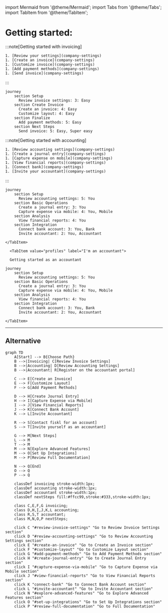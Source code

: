 import Mermaid from '@theme/Mermaid';
import Tabs from '@theme/Tabs';
import TabItem from '@theme/TabItem';

# Getting started:


<Tabs>
  <TabItem value="invoicing" label="With invoicing" default>

:::note[Getting started with invoicing]

    1. [Review your settings](company-settings)
    1. [Create an invoice](company-settings)
    1. [Customize invoice](company-settings)
    1. [Add payment methods](company-settings)
    1. [Send invoice](company-settings)
:::


```mermaid
journey
    section Setup
      Review invoice settings: 3: Easy
    section Create Invoice
      Create an invoice: 4: Easy 
      Customize layout: 4: Easy 
    section Finalize
      Add payment methods: 5: Easy 
    section Next Steps
      Send invoice: 5: Easy, Super easy 
```

  </TabItem>
  <TabItem value="profile" label="With accounting">

:::note[Getting started with accounting]

    1. [Review accounting settings](company-settings)
    1. [Create a journal entry](company-settings)
    1. [Capture expense on mobile](company-settings)
    1. [View financial reports](company-settings)
    1. [Connect bank](company-settings)
    1. [Invite your accountant](company-settings)

:::


```mermaid
journey
    section Setup
      Review accounting settings: 5: You
    section Basic Operations
      Create a journal entry: 3: You
      Capture expense via mobile: 4: You, Mobile
    section Analysis
      View financial reports: 4: You
    section Integration
      Connect bank account: 3: You, Bank
      Invite accountant: 2: You, Accountant

```
    </TabItem>

      <TabItem value="profiles" label="I'm an accountant">

      Getting started as an accountant


```mermaid
journey
    section Setup
      Review accounting settings: 5: You
    section Basic Operations
      Create a journal entry: 3: You
      Capture expense via mobile: 4: You, Mobile
    section Analysis
      View financial reports: 4: You
    section Integration
      Connect bank account: 3: You, Bank
      Invite accountant: 2: You, Accountant

```
    </TabItem>
</Tabs>

---

## Alternative

```mermaid
graph TD
    A[Start] --> B{Choose Path}
    B -->|Invoicing| C[Review Invoice Settings]
    B -->|Accounting| D[Review Accounting Settings]
    B -->|Accountant| R[Register on the accountant portal]
    
    C --> E[Create an Invoice]
    E --> F[Customize Layout]
    F --> G[Add Payment Methods]
    
    D --> H[Create Journal Entry]
    H --> I[Capture Expense via Mobile]
    I --> J[View Financial Reports]
    J --> K[Connect Bank Account]
    K --> L[Invite Accountant]
    
    R --> S[Contact fiskl for an account]
    S --> T[Invite yourself as an accountant]
    
    G --> M[Next Steps]
    L --> M
    T --> M
    M --> N[Explore Advanced Features]
    M --> O[Set Up Integrations]
    M --> P[Review Full Documentation]
    
    N --> Q[End]
    O --> Q
    P --> Q
    
    classDef invoicing stroke-width:1px;
    classDef accounting stroke-width:1px;
    classDef accountant stroke-width:1px;
    classDef nextSteps fill:#ffcc99,stroke:#333,stroke-width:1px;
    
    class C,E,F,G invoicing;
    class D,H,I,J,K,L accounting;
    class R,S,T accountant;
    class M,N,O,P nextSteps;
    
    click C "#review-invoice-settings" "Go to Review Invoice Settings section"
    click D "#review-accounting-settings" "Go to Review Accounting Settings section"
    click E "#create-an-invoice" "Go to Create an Invoice section"
    click F "#customize-layout" "Go to Customize Layout section"
    click G "#add-payment-methods" "Go to Add Payment Methods section"
    click H "#create-journal-entry" "Go to Create Journal Entry section"
    click I "#capture-expense-via-mobile" "Go to Capture Expense via Mobile section"
    click J "#view-financial-reports" "Go to View Financial Reports section"
    click K "connect-bank" "Go to Connect Bank Account section"
    click L "#invite-accountant" "Go to Invite Accountant section"
    click N "#explore-advanced-features" "Go to Explore Advanced Features section"
    click O "#set-up-integrations" "Go to Set Up Integrations section"
    click P "#review-full-documentation" "Go to Full Documentation"
```


